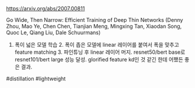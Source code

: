 https://arxiv.org/abs/2007.00811

Go Wide, Then Narrow: Efficient Training of Deep Thin Networks (Denny Zhou, Mao Ye, Chen Chen, Tianjian Meng, Mingxing Tan, Xiaodan Song, Quoc Le, Qiang Liu, Dale Schuurmans)

1. 폭이 넓은 모델 학습 2. 폭이 좁은 모델에 linear 레이어를 붙여서 폭을 맞추고 feature matching 3. 파인튜닝 후 linear 레이어 머지. resnet50/bert base로 resnet101/bert large 성능 달성. glorified feature kd인 것 같긴 한데 어쨌든 좋은 결과.

#distillation #lightweight 
